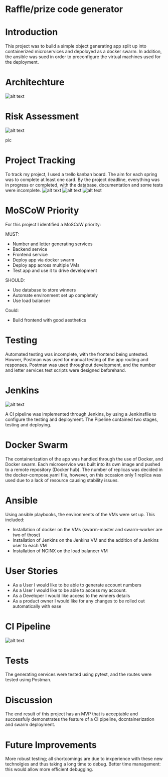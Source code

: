 # Raffle/prize code generator

# Introduction 

This project was to build a simple object generating app split up into containerized microservices and depoloyed as a docker swarm. In addition, the ansible was sued in order to preconfigure the virtual machines used for the deployment.


# Architechture
![alt text](https://github.com/Ezzmo/lottery/blob/master/documentation/App%20architechture.png "Logo Title Text 1")



# Risk Assessment
![alt text](https://github.com/Ezzmo/Lottery/blob/master/documentation/Risk%20assessment.PNG "Logo Title Text 1")

pic

# Project Tracking

To track my project, I used a trello kanban board. The aim for each spring was to complete at least one card. By the project deadline, everything was in progress or completed, with the database, documentation and some tests were incomplete. 
![alt text](https://github.com/Ezzmo/lottery/blob/master/documentation/Trello%20initial.PNG "Logo Title Text 1")
![alt text](https://github.com/Ezzmo/lottery/blob/master/documentation/trello%20midway.PNG "Logo Title Text 1")
![alt text](https://github.com/Ezzmo/lottery/blob/master/documentation/trello%20deadline.PNG "Logo Title Text 1")

# MoSCoW Priority

For this project I identified a MoSCoW priority:

MUST:
- Number and letter generating services
- Backend service
- Frontend service
- Deploy app via docker swarm
- Deploy app across multiple VMs
- Test app and use it to drive development

SHOULD:
- Use database to store winners
- Automate environment set up completely
- Use load balancer

Could:
- Build frontend with good aesthetics


# Testing

Automated testing was incomplete, with the frontend being untested. Howver, Postman was used for manual testing of the app routing and responses. Postman was used throughout development, and the number and letter services test scripts were designed beforehand.

# Jenkins
![alt text](https://github.com/Ezzmo/lottery/blob/master/documentation/Jenkins.PNG "Logo Title Text 1")

A CI pipeline was implemented through Jenkins, by using a Jenkinsfile to configure the testing and deployment. The Pipeline contained two stages, testing and deploying.

# Docker Swarm

The containerization of the app was handled through the use of Docker, and Docker swarm. Each microservice was built into its own image and pushed to a remote repository (Docker hub). The number of replicas was decided in the docker-compose.yaml file, however, on this occasion only 1 replica was used due to a lack of resource causing stability issues.

# Ansible

Using ansible playbooks, the environments of the VMs were set up. This included:

- Installation of docker on the VMs (swarm-master and swarm-worker are two of those)
- Installation of Jenkins on the Jenkins VM and the addition of a Jenkins user to each VM
- Installation of NGINX on the load balancer VM


# User Stories 

- As a User I would like to be able to generate account numbers
- As a User I would like to be able to access my account.
- As a Developer I would like access to the winners details
- As a product owner I would like for any changes to be rolled out automatically with ease


# CI Pipeline

![alt text](https://github.com/Ezzmo/lottery/blob/master/documentation/pipeline.jpg "Logo Title Text 1")

# Tests

The generating services were tested using pytest, and the routes were tested using Postman.

# Discussion

The end result of this project has an MVP that is acceptable and successfuly demonstrates the feature of a CI pipeline, docntainerization and swarm deployment.

# Future Improvements

More robust testing; all shortcomings are due to inxperience with these new technolgies and thus taking a long time to debug.
Better time management: this would allow more efficient debugging.
